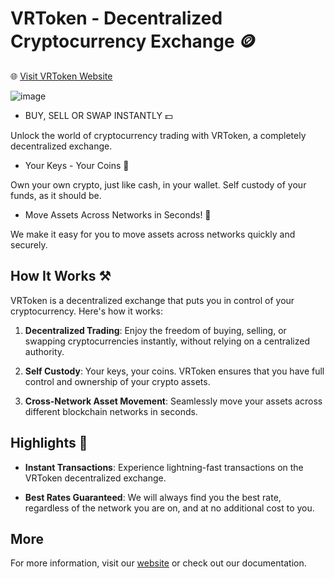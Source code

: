 # VRToken - Decentralized Cryptocurrency Exchange 🪙

🌐 [Visit VRToken Website](https://vrtoken.com/)

![image](https://github.com/VRTDEX/vrtdex/assets/82428991/838a479e-be10-479a-9af3-217031e84639)


- BUY, SELL OR SWAP INSTANTLY 💵

Unlock the world of cryptocurrency trading with VRToken, a completely decentralized exchange.

- Your Keys - Your Coins 🔑

Own your own crypto, just like cash, in your wallet. Self custody of your funds, as it should be.

- Move Assets Across Networks in Seconds! 🔐

We make it easy for you to move assets across networks quickly and securely.

## How It Works ⚒️

VRToken is a decentralized exchange that puts you in control of your cryptocurrency. Here's how it works:

1. **Decentralized Trading**: Enjoy the freedom of buying, selling, or swapping cryptocurrencies instantly, without relying on a centralized authority.

2. **Self Custody**: Your keys, your coins. VRToken ensures that you have full control and ownership of your crypto assets.

3. **Cross-Network Asset Movement**: Seamlessly move your assets across different blockchain networks in seconds.

## Highlights 🔑

- **Instant Transactions**: Experience lightning-fast transactions on the VRToken decentralized exchange.

- **Best Rates Guaranteed**: We will always find you the best rate, regardless of the network you are on, and at no additional cost to you.

## More

For more information, visit our [website](https://vrtoken.com/) or check out our documentation.
